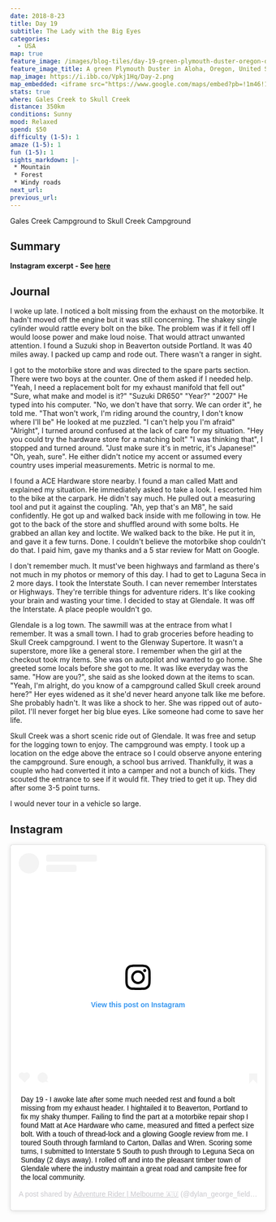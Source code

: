 ```yaml
---
date: 2018-8-23
title: Day 19
subtitle: The Lady with the Big Eyes
categories:
  - USA
map: true
feature_image: /images/blog-tiles/day-19-green-plymouth-duster-oregon-dylan-george-field
feature_image_title: A green Plymouth Duster in Aloha, Oregon, United States
map_image: https://i.ibb.co/Vpkj1Hq/Day-2.png
map_embedded: <iframe src="https://www.google.com/maps/embed?pb=!1m46!1m12!1m3!1d1813250.370025232!2d-124.30618612060877!3d43.51778041705366!2m3!1f0!2f0!3f0!3m2!1i1024!2i768!4f13.1!4m31!3e0!4m5!1s0x5494e0cd5b3cae61%3A0x30d5e729896bc548!2sGales%20Creek%20Campground%2C%20Gales%20Creek%2C%20OR%2C%20USA!3m2!1d45.6429717!2d-123.36026849999999!4m5!1s0x5495055f56bce579%3A0x7d29ff866a33ed86!2sHillsboro%2C%20OR%2C%20USA!3m2!1d45.5178398!2d-122.9360842!4m5!1s0x5495442d5a9873cf%3A0xdaab638d07be3397!2sDayton%2C%20OR%2C%20USA!3m2!1d45.2208044!2d-123.07558789999999!4m5!1s0x54c5afb216fe59ad%3A0x938f9244eafe5eeb!2sGlendale%2C%20OR%2C%20USA!3m2!1d42.736228399999995!2d-123.42339919999999!4m5!1s0x54c4531a4951e88d%3A0x344fe6c9a81d6c5e!2sskull%20creek%20campground%2C%20Cow%20Creek%20Road%2C%20Wolf%20Creek%2C%20OR%2C%20USA!3m2!1d42.7718318!2d-123.5716214!5e0!3m2!1sen!2sau!4v1577440313240!5m2!1sen!2sau" width="100%" height="500" frameborder="0" style="border:0;" allowfullscreen=""></iframe>
stats: true
where: Gales Creek to Skull Creek
distance: 350km
conditions: Sunny
mood: Relaxed
spend: $50
difficulty (1-5): 1 
amaze (1-5): 1
fun (1-5): 1
sights_markdown: |-
 * Mountain
 * Forest
 * Windy roads
next_url:
previous_url:
---
```

Gales Creek Campground to Skull Creek Campground

## Summary
<p><strong>Instagram excerpt - See <a href="#instagram">here</a></strong></p>

## Journal

I woke up late. I noticed a bolt missing from the exhaust on the motorbike. It hadn't moved off the engine but it was still concerning. The shakey single cylinder would rattle every bolt on the bike. The problem was if it fell off I would loose power and make loud noise. That would attract unwanted attention. I found a Suzuki shop in Beaverton outside Portland. It was 40 miles away. I packed up camp and rode out. There wasn't a ranger in sight.

I got to the motorbike store and was directed to the spare parts section. There were two boys at the counter. One of them asked if I needed help.
"Yeah, I need a replacement bolt for my exhaust manifold that fell out"
"Sure, what make and model is it?"
"Suzuki DR650"
"Year?"
"2007"
He typed into his computer.
"No, we don't have that sorry. We can order it", he told me.
"That won't work, I'm riding around the country, I don't know where I'll be"
He looked at me puzzled.
"I can't help you I'm afraid"
"Alright", I turned around confused at the lack of care for my situation.
"Hey you could try the hardware store for a matching bolt"
"I was thinking that", I stopped and turned around.
"Just make sure it's in metric, it's Japanese!"
"Oh, yeah, sure". He either didn't notice my accent or assumed every country uses imperial measurements. Metric is normal to me.

I found a ACE Hardware store nearby. I found a man called Matt and explained my situation. He immediately asked to take a look. I escorted him to the bike at the carpark. He didn't say much. He pulled out a measuring tool and put it against the coupling.
"Ah, yep that's an M8", he said confidently.
He got up and walked back inside with me following in tow. He got to the back of the store and shuffled around with some bolts. He grabbed an allan key and loctite. We walked back to the bike. He put it in, and gave it a few turns. Done. I couldn't believe the motorbike shop couldn't do that. I paid him, gave my thanks and a 5 star review for Matt on Google.

I don't remember much. It must've been highways and farmland as there's not much in my photos or memory of this day. I had to get to Laguna Seca in 2 more days. I took the Interstate South. I can never remember Interstates or Highways. They're terrible things for adventure riders. It's like cooking your brain and wasting your time. I decided to stay at Glendale. It was off the Interstate. A place people wouldn't go.

Glendale is a log town. The sawmill was at the entrace from what I remember. It was a small town. I had to grab groceries before heading to Skull Creek campground. I went to the Glenway Supertore. It wasn't a superstore, more like a general store. I remember when the girl at the checkout took my items. She was on autopilot and wanted to go home. She greeted some locals before she got to me. It was like everyday was the same.
"How are you?", she said as she looked down at the items to scan.
"Yeah, I'm alright, do you know of a campground called Skull creek around here?"
Her eyes widened as it she'd never heard anyone talk like me before. She probably hadn't. It was like a shock to her. She was ripped out of auto-pilot. I'll never forget her big blue eyes. Like someone had come to save her life.

Skull Creek was a short scenic ride out of Glendale. It was free and setup for the logging town to enjoy. The campground was empty. I took up a location on the edge above the entrace so I could observe anyone entering the campground. Sure enough, a school bus arrived. Thankfully, it was a couple who had converted it into a camper and not a bunch of kids. They scouted the entrance to see if it would fit. They tried to get it up. They did after some 3-5 point turns. 

I would never tour in a vehicle so large.



<h2><div id="instagram">Instagram</div></h2>

<div style="display:flex;justify-content:center">
  <blockquote class="instagram-media" data-instgrm-captioned data-instgrm-permalink="https://www.instagram.com/p/Bm_YpAIgp7g/?utm_source=ig_embed&amp;utm_campaign=loading" data-instgrm-version="12" style=" background:#FFF; border:0; border-radius:3px; box-shadow:0 0 1px 0 rgba(0,0,0,0.5),0 1px 10px 0 rgba(0,0,0,0.15); margin: 1px; max-width:540px; min-width:326px; padding:0; width:99.375%; width:-webkit-calc(100% - 2px); width:calc(100% - 2px);"><div style="padding:16px;"> <a href="https://www.instagram.com/p/Bm_YpAIgp7g/?utm_source=ig_embed&amp;utm_campaign=loading" style=" background:#FFFFFF; line-height:0; padding:0 0; text-align:center; text-decoration:none; width:100%;" target="_blank"> <div style=" display: flex; flex-direction: row; align-items: center;"> <div style="background-color: #F4F4F4; border-radius: 50%; flex-grow: 0; height: 40px; margin-right: 14px; width: 40px;"></div> <div style="display: flex; flex-direction: column; flex-grow: 1; justify-content: center;"> <div style=" background-color: #F4F4F4; border-radius: 4px; flex-grow: 0; height: 14px; margin-bottom: 6px; width: 100px;"></div> <div style=" background-color: #F4F4F4; border-radius: 4px; flex-grow: 0; height: 14px; width: 60px;"></div></div></div><div style="padding: 19% 0;"></div> <div style="display:block; height:50px; margin:0 auto 12px; width:50px;"><svg width="50px" height="50px" viewBox="0 0 60 60" version="1.1" xmlns="https://www.w3.org/2000/svg" xmlns:xlink="https://www.w3.org/1999/xlink"><g stroke="none" stroke-width="1" fill="none" fill-rule="evenodd"><g transform="translate(-511.000000, -20.000000)" fill="#000000"><g><path d="M556.869,30.41 C554.814,30.41 553.148,32.076 553.148,34.131 C553.148,36.186 554.814,37.852 556.869,37.852 C558.924,37.852 560.59,36.186 560.59,34.131 C560.59,32.076 558.924,30.41 556.869,30.41 M541,60.657 C535.114,60.657 530.342,55.887 530.342,50 C530.342,44.114 535.114,39.342 541,39.342 C546.887,39.342 551.658,44.114 551.658,50 C551.658,55.887 546.887,60.657 541,60.657 M541,33.886 C532.1,33.886 524.886,41.1 524.886,50 C524.886,58.899 532.1,66.113 541,66.113 C549.9,66.113 557.115,58.899 557.115,50 C557.115,41.1 549.9,33.886 541,33.886 M565.378,62.101 C565.244,65.022 564.756,66.606 564.346,67.663 C563.803,69.06 563.154,70.057 562.106,71.106 C561.058,72.155 560.06,72.803 558.662,73.347 C557.607,73.757 556.021,74.244 553.102,74.378 C549.944,74.521 548.997,74.552 541,74.552 C533.003,74.552 532.056,74.521 528.898,74.378 C525.979,74.244 524.393,73.757 523.338,73.347 C521.94,72.803 520.942,72.155 519.894,71.106 C518.846,70.057 518.197,69.06 517.654,67.663 C517.244,66.606 516.755,65.022 516.623,62.101 C516.479,58.943 516.448,57.996 516.448,50 C516.448,42.003 516.479,41.056 516.623,37.899 C516.755,34.978 517.244,33.391 517.654,32.338 C518.197,30.938 518.846,29.942 519.894,28.894 C520.942,27.846 521.94,27.196 523.338,26.654 C524.393,26.244 525.979,25.756 528.898,25.623 C532.057,25.479 533.004,25.448 541,25.448 C548.997,25.448 549.943,25.479 553.102,25.623 C556.021,25.756 557.607,26.244 558.662,26.654 C560.06,27.196 561.058,27.846 562.106,28.894 C563.154,29.942 563.803,30.938 564.346,32.338 C564.756,33.391 565.244,34.978 565.378,37.899 C565.522,41.056 565.552,42.003 565.552,50 C565.552,57.996 565.522,58.943 565.378,62.101 M570.82,37.631 C570.674,34.438 570.167,32.258 569.425,30.349 C568.659,28.377 567.633,26.702 565.965,25.035 C564.297,23.368 562.623,22.342 560.652,21.575 C558.743,20.834 556.562,20.326 553.369,20.18 C550.169,20.033 549.148,20 541,20 C532.853,20 531.831,20.033 528.631,20.18 C525.438,20.326 523.257,20.834 521.349,21.575 C519.376,22.342 517.703,23.368 516.035,25.035 C514.368,26.702 513.342,28.377 512.574,30.349 C511.834,32.258 511.326,34.438 511.181,37.631 C511.035,40.831 511,41.851 511,50 C511,58.147 511.035,59.17 511.181,62.369 C511.326,65.562 511.834,67.743 512.574,69.651 C513.342,71.625 514.368,73.296 516.035,74.965 C517.703,76.634 519.376,77.658 521.349,78.425 C523.257,79.167 525.438,79.673 528.631,79.82 C531.831,79.965 532.853,80.001 541,80.001 C549.148,80.001 550.169,79.965 553.369,79.82 C556.562,79.673 558.743,79.167 560.652,78.425 C562.623,77.658 564.297,76.634 565.965,74.965 C567.633,73.296 568.659,71.625 569.425,69.651 C570.167,67.743 570.674,65.562 570.82,62.369 C570.966,59.17 571,58.147 571,50 C571,41.851 570.966,40.831 570.82,37.631"></path></g></g></g></svg></div><div style="padding-top: 8px;"> <div style=" color:#3897f0; font-family:Arial,sans-serif; font-size:14px; font-style:normal; font-weight:550; line-height:18px;"> View this post on Instagram</div></div><div style="padding: 12.5% 0;"></div> <div style="display: flex; flex-direction: row; margin-bottom: 14px; align-items: center;"><div> <div style="background-color: #F4F4F4; border-radius: 50%; height: 12.5px; width: 12.5px; transform: translateX(0px) translateY(7px);"></div> <div style="background-color: #F4F4F4; height: 12.5px; transform: rotate(-45deg) translateX(3px) translateY(1px); width: 12.5px; flex-grow: 0; margin-right: 14px; margin-left: 2px;"></div> <div style="background-color: #F4F4F4; border-radius: 50%; height: 12.5px; width: 12.5px; transform: translateX(9px) translateY(-18px);"></div></div><div style="margin-left: 8px;"> <div style=" background-color: #F4F4F4; border-radius: 50%; flex-grow: 0; height: 20px; width: 20px;"></div> <div style=" width: 0; height: 0; border-top: 2px solid transparent; border-left: 6px solid #f4f4f4; border-bottom: 2px solid transparent; transform: translateX(16px) translateY(-4px) rotate(30deg)"></div></div><div style="margin-left: auto;"> <div style=" width: 0px; border-top: 8px solid #F4F4F4; border-right: 8px solid transparent; transform: translateY(16px);"></div> <div style=" background-color: #F4F4F4; flex-grow: 0; height: 12px; width: 16px; transform: translateY(-4px);"></div> <div style=" width: 0; height: 0; border-top: 8px solid #F4F4F4; border-left: 8px solid transparent; transform: translateY(-4px) translateX(8px);"></div></div></div></a> <p style=" margin:8px 0 0 0; padding:0 4px;"> <a href="https://www.instagram.com/p/Bm_YpAIgp7g/?utm_source=ig_embed&amp;utm_campaign=loading" style=" color:#000; font-family:Arial,sans-serif; font-size:14px; font-style:normal; font-weight:normal; line-height:17px; text-decoration:none; word-wrap:break-word;" target="_blank">Day 19 - I awoke late after some much needed rest and found a bolt missing from my exhaust header. I hightailed it to Beaverton, Portland to fix my shaky thumper. Failing to find the part at a motorbike repair shop I found Matt at Ace Hardware who came, measured and fitted a perfect size bolt. With a touch of thread-lock and a glowing Google review from me. I toured South through farmland to Carton, Dallas and Wren. Scoring some turns, I submitted to Interstate 5 South to push through to Leguna Seca on Sunday (2 days away). I rolled off and into the pleasant timber town of Glendale where the industry maintain a great road and campsite free for the local community.</a></p> <p style=" color:#c9c8cd; font-family:Arial,sans-serif; font-size:14px; line-height:17px; margin-bottom:0; margin-top:8px; overflow:hidden; padding:8px 0 7px; text-align:center; text-overflow:ellipsis; white-space:nowrap;">A post shared by <a href="https://www.instagram.com/dylan_george_field/?utm_source=ig_embed&amp;utm_campaign=loading" style=" color:#c9c8cd; font-family:Arial,sans-serif; font-size:14px; font-style:normal; font-weight:normal; line-height:17px;" target="_blank"> Adventure Rider | Melbourne 🇦🇺</a> (@dylan_george_field) on <time style=" font-family:Arial,sans-serif; font-size:14px; line-height:17px;" datetime="2018-08-27T17:16:41+00:00">Aug 27, 2018 at 10:16am PDT</time></p></div></blockquote> <script async src="//www.instagram.com/embed.js"></script>
</div>

